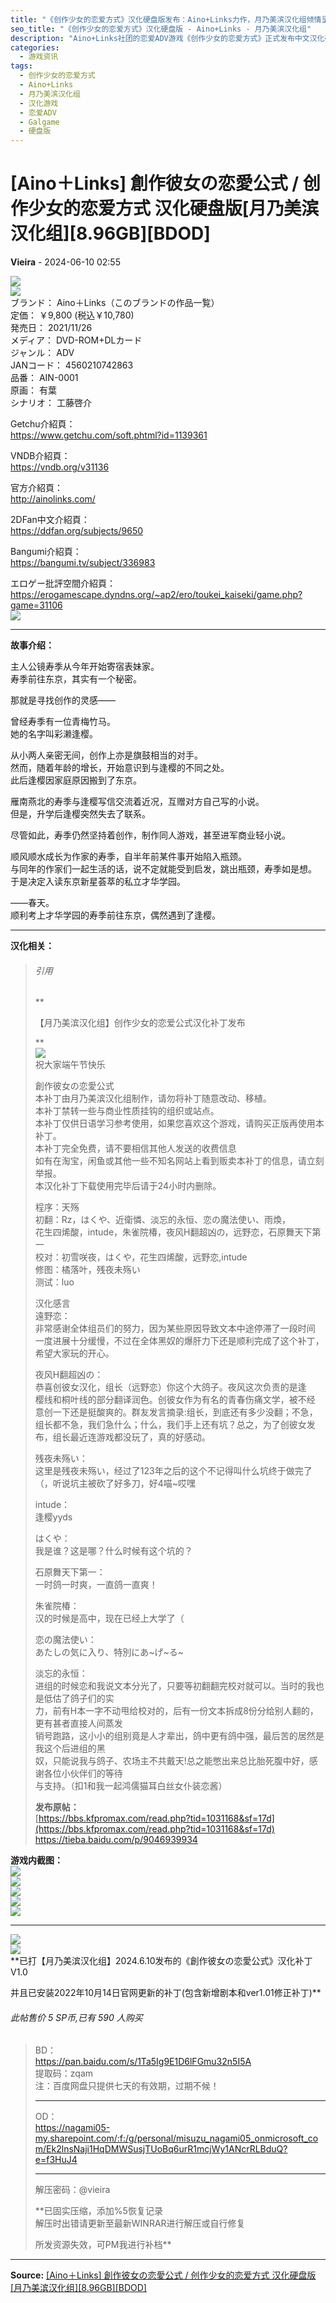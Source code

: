 ```yaml
---
title: "《创作少女的恋爱方式》汉化硬盘版发布：Aino+Links力作，月乃美滨汉化组倾情呈现"
seo_title: "《创作少女的恋爱方式》汉化硬盘版 - Aino+Links - 月乃美滨汉化组"
description: "Aino+Links社团的恋爱ADV游戏《创作少女的恋爱方式》正式发布中文汉化硬盘版。本文详细介绍了游戏剧情、汉化制作团队及感言，并提供下载链接。"
categories:
  - 游戏资讯
tags:
  - 创作少女的恋爱方式
  - Aino+Links
  - 月乃美滨汉化组
  - 汉化游戏
  - 恋爱ADV
  - Galgame
  - 硬盘版
---
```


# [Aino＋Links] 創作彼女の恋愛公式 / 创作少女的恋爱方式 汉化硬盘版[月乃美滨汉化组][8.96GB][BDOD]

**Vieira** - 2024-06-10 02:55

![](https://p.sda1.dev/23/f45344b0285588759c3b67f100d0cbe4/c1139361package.jpg)  
![](https://p.inari.site/guest/24-06/10/6665f0d59e4f5.jpg)  
ブランド： Aino＋Links（このブランドの作品一覧）  
定価： ￥9,800 (税込￥10,780)  
発売日： 2021/11/26  
メディア： DVD-ROM+DLカード  
ジャンル： ADV  
JANコード： 4560210742863  
品番： AIN-0001  
原画： 有葉  
シナリオ： 工藤啓介  
  
Getchu介紹頁：  
<https://www.getchu.com/soft.phtml?id=1139361>  
  
VNDB介紹頁：  
<https://vndb.org/v31136>  
  
官方介紹頁：  
<http://ainolinks.com/>  
  
2DFan中文介紹頁：  
<https://ddfan.org/subjects/9650>  
  
Bangumi介紹頁：  
<https://bangumi.tv/subject/336983>  
  
エロゲー批評空間介紹頁：  
<https://erogamescape.dyndns.org/~ap2/ero/toukei_kaiseki/game.php?game=31106>  
![](https://sunky.top/i/2024/06/10/6665efc396528.jpg)  


* * *

  
**故事介绍：**  
  
主人公镜寿季从今年开始寄宿表妹家。  
寿季前往东京，其实有一个秘密。  
  
那就是寻找创作的灵感——  
  
曾经寿季有一位青梅竹马。  
她的名字叫彩濑逢樱。  
  
从小两人亲密无间，创作上亦是旗鼓相当的对手。  
然而，随着年龄的增长，开始意识到与逢樱的不同之处。  
此后逢樱因家庭原因搬到了东京。  
  
雁南燕北的寿季与逢樱写信交流着近况，互赠对方自己写的小说。  
但是，升学后逢樱突然失去了联系。  
  
尽管如此，寿季仍然坚持着创作，制作同人游戏，甚至进军商业轻小说。  
  
顺风顺水成长为作家的寿季，自半年前某件事开始陷入瓶颈。  
与同年的作家们一起生活的话，说不定就能受到启发，跳出瓶颈，寿季如是想。  
于是决定入读东京新星荟萃的私立才华学园。  
  
——春天。  
顺利考上才华学园的寿季前往东京，偶然遇到了逢樱。  


* * *

  
**汉化相关：**  


> ###### 引用
> 
>   
> **
> 
> 【月乃美滨汉化组】创作少女的恋爱公式汉化补丁发布
> 
> **  
> ![](https://bbs.kfpromax.com/1717956635/Mon_2406/41_731958_7cd152d9765d3e0.jpg)  
>  祝大家端午节快乐  
>   
> 創作彼女の恋愛公式  
> 本补丁由月乃美滨汉化组制作，请勿将补丁随意改动、移植。  
> 本补丁禁转一些与商业性质挂钩的组织或站点。  
> 本补丁仅供日语学习参考使用，如果您喜欢这个游戏，请购买正版再使用本补丁。  
> 本补丁完全免费，请不要相信其他人发送的收费信息  
> 如有在淘宝，闲鱼或其他一些不知名网站上看到贩卖本补丁的信息，请立刻举报。  
> 本汉化补丁下载使用完毕后请于24小时内删除。  
>   
> 程序：天殇  
> 初翻：Rz，はくや、近衛憐、淡忘的永恒、恋の魔法使い、雨煥，  
> 花生四烯酸，intude，朱雀院椿，夜风H翻超凶の，远野恋，石原舞天下第一  
> 校对：初雪咲夜，はくや，花生四烯酸，远野恋,intude  
> 修图：橘落叶，残夜未殇い  
> 测试：luo  
>   
> 汉化感言  
> 遠野恋：  
> 非常感谢全体组员们的努力，因为某些原因导致文本中途停滞了一段时间  
> 一度进展十分缓慢，不过在全体黑奴的爆肝力下还是顺利完成了这个补丁，希望大家玩的开心。  
>   
> 夜风H翻超凶の：  
> 恭喜创彼女汉化，组长（远野恋）你这个大鸽子。夜风这次负责的是逢  
> 樱线和桐叶线的部分翻译润色。创彼女作为有名的青春伤痛文学，被不经  
> 意创一下还是挺酸爽的。群友发言摘录:组长，到底还有多少没翻；不急，  
> 组长都不急，我们急什么；什么，我们手上还有坑？总之，为了创彼女发布，组长最近连游戏都没玩了，真的好感动。  
>   
> 残夜未殇い：  
> 这里是残夜未殇い，经过了123年之后的这个不记得叫什么坑终于做完了（，听说坑主被砍了好多刀，好4喵~哎嘿  
>   
> intude：  
> 逢樱yyds  
>   
> はくや：  
> 我是谁？这是哪？什么时候有这个坑的？  
>   
> 石原舞天下第一：  
> 一时鸽一时爽，一直鸽一直爽！  
>   
> 朱雀院椿：  
> 汉的时候是高中，现在已经上大学了（  
>   
> 恋の魔法使い：  
> あたしの気に入り、特別にあ~げ~る~  
>   
> 淡忘的永恒：  
> 进组的时候恋和我说文本分光了，只要等初翻翻完校对就可以。当时的我也是低估了鸽子们的实  
> 力，前有H本一字不动甩给校对的，后有一份文本拆成8份分给别人翻的，更有甚者直接人间蒸发  
> 销号跑路，这小小的组别竟是人才辈出，鸽中更有鸽中强，最后苦的居然是我这个后进组的黑  
> 奴，只能说我与鸽子、农场主不共戴天!总之能憋出来总比胎死腹中好，感谢各位小伙伴们的等待  
> 与支持。（扣1和我一起鸿儒猫耳白丝女仆装恋酱）  
>   
> **发布原帖：**  
> [https://bbs.kfpromax.com/read.php?tid=1031168&sf=17d](https://bbs.kfpromax.com/read.php?tid=1031168&sf=17d)  
> <https://tieba.baidu.com/p/9046939934>  
> 

  
**游戏内截图：**  
![](https://p.inari.site/guest/24-06/10/6665f61643ccf.jpg)  
![](https://p.inari.site/guest/24-06/10/6665f620d551f.jpg)  
![](https://p.inari.site/guest/24-06/10/6665f62c4d44a.jpg)  
![](https://p.inari.site/guest/24-06/10/6665f63570131.jpg)  
![](https://p.inari.site/guest/24-06/10/6665f63e705f4.jpg)  


* * *

  
![](https://p.inari.site/guest/24-06/10/6665f65e0abbb.jpg)  
![](https://p.inari.site/guest/24-06/10/6665fd313f962.jpg)  
**已打【月乃美滨汉化组】2024.6.10发布的《創作彼女の恋愛公式》汉化补丁V1.0  
  
并且已安装2022年10月14日官网更新的补丁(包含新增剧本和ver1.01修正补丁)**  


###### 此帖售价 5 SP币,已有 590 人购买

>   
>   
> BD：  
> <https://pan.baidu.com/s/1Ta5Ig9E1D6lFGmu32n5I5A>  
> 提取码：zqam  
> 注：百度网盘只提供七天的有效期，过期不候！  
> 
> 
> * * *
> 
>   
> OD：  
> <https://nagami05-my.sharepoint.com/:f:/g/personal/misuzu_nagami05_onmicrosoft_com/Ek2lnsNaji1HqDMWSusjTUoBq6urR1mcjWy1ANcrRLBduQ?e=f3HuJ4>  
> 
> 
> * * *
> 
>   
> 解压密码：@vieira  
>   
> **已固实压缩，添加%5恢复记录  
>  解压时出错请更新至最新WINRAR进行解压或自行修复  
>   
> 所发资源失效，可PM我进行补档**  
> 


---

**Source:** [[Aino＋Links] 創作彼女の恋愛公式 / 创作少女的恋爱方式 汉化硬盘版[月乃美滨汉化组][8.96GB][BDOD]](https://www.south-plus.net/read.php?tid-2216667-fpage-6.html)
<script type="application/ld+json">
{
  "@context": "https://schema.org",
  "@type": "VideoGame",
  "name": "創作彼女の恋愛公式 / 创作少女的恋爱方式 汉化硬盘版",
  "alternateName": "[Aino＋Links] 創作彼女の恋愛公式 / 创作少女的恋爱方式 汉化硬盘版[月乃美滨汉化组][8.96GB][BDOD]",
  "description": "! ! ブランド： Aino＋Links（このブランドの作品一覧） 定価： ￥9,800 (税込￥10,780) 発売日： 2021/11/26 メディア： DVD-ROM+DLカード ジャンル： ADV JANコード： 4560210742863 品番： AIN-0001 原画： 有葉 シナリオ： 工藤啓介...",
  "image": "https://p.sda1.dev/23/f45344b0285588759c3b67f100d0cbe4/c1139361package.jpg",
  "datePublished": "2025-08-31 17:01:00",
  "author": {
    "@type": "Person",
    "name": "Vieira"
  },
  "operatingSystem": "Windows",
  "applicationCategory": "GameApplication",
  "url": "https://www.south-plus.net/read.php?tid-2216667-fpage-6.html"
}
</script>